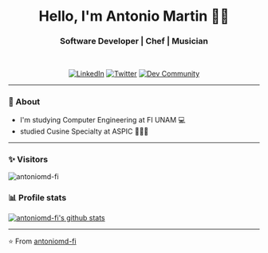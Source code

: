 <h1 align="center"> Hello, I'm Antonio Martin 👨‍💻 </h1>

<h3 align="center">  Software Developer | Chef | Musician </h3> <br>

<p align="center"> 
<a href="https://www.linkedin.com/in/sulthannk/"><img alt="LinkedIn" src="https://img.shields.io/badge/-Sulthan_Mohaideen-blue?style=flat-square&logo=Linkedin&logoColor=white&link=https://www.linkedin.com/in/sulthannk/"></a>
<a href="https://twitter.com/SulthanNK"><img alt="Twitter" src="https://img.shields.io/badge/-SulthanNK-1ca0f1?style=flat-square&logo=twitter&logoColor=white&link=https://twitter.com/SulthanNK"></a>
<a href="https://dev.to/sulthannk"><img alt="Dev Community" src="https://img.shields.io/badge/-SulthanNK-black?style=flat-square&logo=dev.to&logoColor=white&link=https://dev.to/sulthannk"></a>
</p>

---------------------------------------------------------------------------------------------------------------------------------------------------------------------------------
### 🤔 About
-  I'm studying Computer Engineering at FI UNAM 💻
-   studied Cusine Specialty at ASPIC 👨🏽‍🍳

---------------------------------------------------------------------------------------------------------------------------------------------------------------------------------
### ✨ Visitors 

<p align="left"> <img src="https://komarev.com/ghpvc/?username=antoniomd-fi" alt="antoniomd-fi" /> </p>

### 📊 Profile stats

[![antoniomd-fi's github stats](https://github-readme-stats.vercel.app/api?username=antoniomd-fi&show_icons=true&title_color=fff&icon_color=79ff97&text_color=9f9f9f&bg_color=151515)](https://github.com/antoniomd-fi/github-readme-stats)

-------------------------------------------------------------------------------------------------------------------------------------------------------------------------------

⭐️ From [antoniomd-fi](http://www.github.com/antoniomd-fi)
